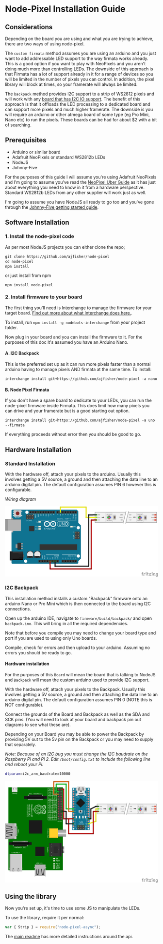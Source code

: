 # Node-Pixel Installation Guide

## Considerations

Depending on the board you are using and what you are trying to achieve, there
are two ways of using node-pixel.

The `custom firmata` method assumes you are using an arduino and you just want
to add addressable LED support to the way firmata works already. This is a good
option if you want to play with NeoPixels and you aren't doing much more than
controlling LEDs. The downside of this approach is that Firmata has a lot of
support already in it for a range of devices so you will be limited in the number
of pixels you can control. In addition, the pixel library will block at times, so your
framerate will always be limited.

The `backpack` method provides I2C support to a strip of WS2812 pixels and will work
with any [board that has I2C IO support](http://johnny-five.io/platform-support/).
The benefit of this approach is that it offloads the LED processing to a dedicated
board and can support more pixels and much higher framerate. The downside is you will
require an arduino or other atmega board of some type (eg Pro Mini, Nano etc) to
run the pixels. These boards can be had for about $2 with a bit of searching.

## Prerequisites

- Arduino or similar board
- Adafruit NeoPixels or standard WS2812b LEDs
- NodeJS
- Johnny-Five

For the purposes of this guide I will assume you're using Adafruit NeoPixels and I'm going
to assume you've read the [NeoPixel Uber Guide](http://learn.adafruit.com/adafruit-neopixel-uberguide/overview)
as it has just about everything you need to know in it from a hardware perspective.
Standard WS2812b LEDs from any other supplier will work just as well.

I'm going to assume you have NodeJS all ready to go too and you've gone through
the [Johnny-Five getting started guide](http://johnny-five.io).

## Software Installation

### 1. Install the node-pixel code

As per most NodeJS projects you can either clone the repo;

```
git clone https://github.com/ajfisher/node-pixel
cd node-pixel
npm install
```

or just install from npm

```
npm install node-pixel
```

### 2. Install firmware to your board

The first thing you'll need is Interchange to manage the firmware for your
target board. [Find out more about what Interchange does here.](http://github.com/j5js/nodebots-interchange).

To install, run `npm install -g nodebots-interchange` from your project folder.

Now plug in your board and you can install the firmware to it. For the purposes
of this doc it's assumed you have an Arduino Nano.

#### A. I2C Backpack

This is the preferred set up as it can run more pixels faster than a normal
arduino having to manage pixels AND firmata at the same time. To install:

```
interchange install git+https://github.com/ajfisher/node-pixel -a nano
```

#### B. Node Pixel Firmata

If you don't have a spare board to dedicate to your LEDs, you can run the
node-pixel firmware inside Firmata. This does limit how many pixels you can
drive and your framerate but is a good starting out option.

```
interchange install git+https://github.com/ajfisher/node-pixel -a uno --firmata
```

If everything proceeds without error then you should be good to go.

## Hardware Installation

### Standard Installation

With the hardware off, attach your pixels to the arduino. Usually this involves
getting a 5V source, a ground and then attaching the data line to an arduino
digital pin. The default configuration assumes PIN 6 however this is configurable.

_Wiring diagram_

![Custom Firmata Diagram](breadboard/custom_firmata_bb.png)

### I2C Backpack

This installation method installs a custom "Backpack" firmware onto an arduino
Nano or Pro Mini which is then connected to the board using I2C connections.

Open up the arduino IDE, navigate to `firmware/build/backpack/` and open `backpack.ino`.
This will bring in all the required dependencies.

Note that before you compile you may need to change your board type and port
if you are used to using only Uno boards.

Compile, check for errors and then upload to your arduino. Assuming no errors
you should be ready to go.

#### Hardware installation

For the purposes of this `Board` will mean the board that is talking to NodeJS
and `Backpack` will mean the custom arduino used to provide I2C support.

With the hardware off, attach your pixels to the Backpack. Usually this involves
getting a 5V source, a ground and then attaching the data line to an arduino
digital pin. The default configuration assumes PIN 0 (NOTE this is NOT configurable).

Connect the grounds of the Board and Backpack as well as the SDA and SCK pins. (You
will need to look at your board and backpack pin out diagrams to see what these are).

Depending on your Board you may be able to power the Backpack by providing 5V out
to the 5v pin on the Backpack or you may need to supply that separately.

*Note: Because of an [I2C bug](http://www.advamation.com/knowhow/raspberrypi/rpi-i2c-bug.html)
you must change the I2C baudrate on the Raspberry Pi and Pi 2. Edit `/boot/config.txt`
to include the following line and reboot your Pi:*

```bash
dtparam=i2c_arm_baudrate=10000
```

![I2C Backpack Diagram](breadboard/i2c_backpack_bb.png)

## Using the library

Now you're set up, it's time to use some JS to manipulate the LEDs.

To use the library, require it per normal:

```javascript
var { Strip } = require("node-pixel-async");
```

The [main readme](../README.md) has more detailed instructions around the api.

